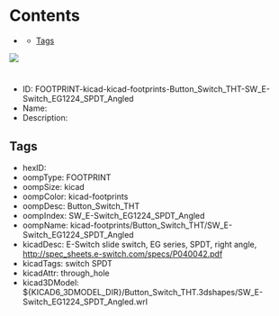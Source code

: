 



Contents
========

* [](#)
	* [Tags](#tags)
  
![][im]
# 

- ID: FOOTPRINT-kicad-kicad-footprints-Button_Switch_THT-SW_E-Switch_EG1224_SPDT_Angled
- Name: 
- Description: 

## Tags

- hexID: 
- oompType: FOOTPRINT
- oompSize: kicad
- oompColor: kicad-footprints
- oompDesc: Button_Switch_THT
- oompIndex: SW_E-Switch_EG1224_SPDT_Angled
- oompName: kicad-footprints/Button_Switch_THT/SW_E-Switch_EG1224_SPDT_Angled
- kicadDesc: E-Switch slide switch, EG series, SPDT, right angle, http://spec_sheets.e-switch.com/specs/P040042.pdf
- kicadTags: switch SPDT
- kicadAttr: through_hole
- kicad3DModel: ${KICAD6_3DMODEL_DIR}/Button_Switch_THT.3dshapes/SW_E-Switch_EG1224_SPDT_Angled.wrl



[im]: image.png
